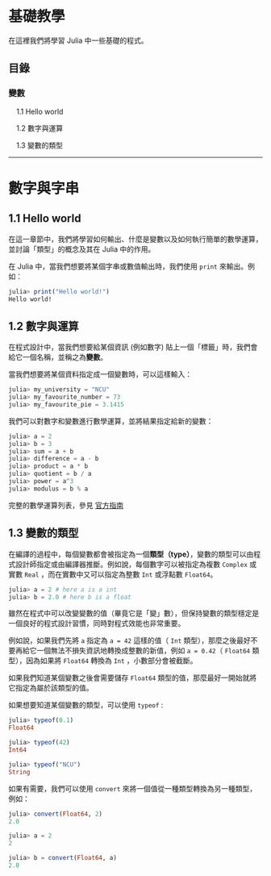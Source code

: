 # 基礎教學

在這裡我們將學習 Julia 中一些基礎的程式。

## 目錄

### 變數
&nbsp;&nbsp;&nbsp; 1.1 Hello world

&nbsp;&nbsp;&nbsp; 1.2 數字與運算

&nbsp;&nbsp;&nbsp; 1.3 變數的類型

---
# 數字與字串

## 1.1 Hello world

在這一章節中，我們將學習如何輸出、什麼是變數以及如何執行簡單的數學運算，並討論「類型」的概念及其在 Julia 中的作用。

在 Julia 中，當我們想要將某個字串或數值輸出時，我們使用 `print` 來輸出。例如：

```Julia
julia> print("Hello world!")
Hello world!
```


## 1.2 數字與運算

在程式設計中，當我們想要給某個資訊 (例如數字) 貼上一個「標籤」時，我們會給它一個名稱，並稱之為**變數**。

當我們想要將某個資料指定成一個變數時，可以這樣輸入：

```Julia
julia> my_university = "NCU"
julia> my_favourite_number = 73
julia> my_favourite_pie = 3.1415
```

我們可以對數字和變數進行數學運算，並將結果指定給新的變數：

```Julia
julia> a = 2
julia> b = 3
julia> sum = a + b   
julia> difference = a - b   
julia> product = a * b  
julia> quotient = b / a   
julia> power = a^3   
julia> modulus = b % a  
```

完整的數學運算列表，參見 [官方指南](https://docs.julialang.org/en/v1/manual/mathematical-operations/index.html)



## 1.3 變數的類型

在編譯的過程中，每個變數都會被指定為一個**類型（type）**，變數的類型可以由程式設計師指定或由編譯器推斷。例如說，每個數字可以被指定為複數 `Complex` 或實數 `Real` ，而在實數中又可以指定為整數 `Int` 或浮點數 `Float64`。

```Julia
julia> a = 2 # here a is a int
julia> b = 2.0 # here b is a float
```

雖然在程式中可以改變變數的值（畢竟它是「變」數），但保持變數的類型穩定是一個良好的程式設計習慣，同時對程式效能也非常重要。

例如說，如果我們先將 `a` 指定為 `a = 42` 這樣的值（ `Int` 類型），那麼之後最好不要再給它一個無法不損失資訊地轉換成整數的新值，例如
`a = 0.42`（ `Float64` 類型），因為如果將 `Float64` 轉換為 `Int` ，小數部分會被截斷。

如果我們知道某個變數之後會需要儲存 `Float64` 類型的值，那麼最好一開始就將它指定為屬於該類型的值。


如果想要知道某個變數的類型，可以使用 `typeof` :

```Julia
julia> typeof(0.1)
Float64

julia> typeof(42)
Int64

julia> typeof("NCU")
String
```

如果有需要，我們可以使用 `convert` 來將一個值從一種類型轉換為另一種類型，例如：

```Julia
julia> convert(Float64, 2)
2.0

julia> a = 2
2

julia> b = convert(Float64, a)
2.0
```


